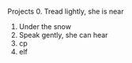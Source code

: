 Projects
0. Tread lightly, she is near
1. Under the snow
2. Speak gently, she can hear
3. cp
4. elf
